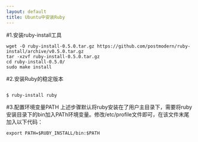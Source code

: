 ```yaml
---
layout: default
title: Ubuntu中安装Ruby
---
```


#1.安装ruby-install工具
<pre><code class="language-bash">wget -O ruby-install-0.5.0.tar.gz https://github.com/postmodern/ruby-install/archive/v0.5.0.tar.gz
tar -xzvf ruby-install-0.5.0.tar.gz
cd ruby-install-0.5.0/
sudo make install
</code></pre>

#2.安装Ruby的稳定版本
<pre><code class="language-bash">
$ ruby-install ruby
</code></pre>

#3.配置环境变量PATH
上述步骤默认将ruby安装在了用户主目录下，需要将ruby安装目录下的bin加入PATh环境变量。修改/etc/profile文件即可，在该文件末尾加入以下代码：
<pre><code class="language-bash">export PATH=$RUBY_INSTALL/bin:$PATH</code></pre>
